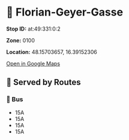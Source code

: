 # 🚉 Florian-Geyer-Gasse


**Stop ID:** at:49:331:0:2

**Zone:** 0100

**Location:** 48.15703657, 16.39152306

[Open in Google Maps](https://www.google.com/maps?q=48.15703657,16.39152306)

## 🚆 Served by Routes

### 🚌 Bus
- 15A
- 15A
- 15A
- 15A